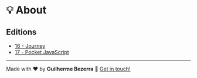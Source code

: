 # 💡 About

## Editions

- [16 - Journey](https://github.com/gbdsantos/next-level-week/tree/master/16-edition/mobile "Plann.er app - React Native")
- [17 - Pocket JavaScript](https://github.com/gbdsantos/next-level-week/tree/master/17-edition "InOrbit - Node.js & React")

---
Made with ❤️ by **Guilherme Bezerra** 👋 [Get in touch!](https://www.linkedin.com/in/gbdsantos)